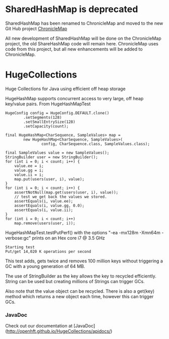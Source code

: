 SharedHashMap is deprecated
==============================

SharedHashMap has been renamed to ChronicleMap and moved to the new Git Hub project [ChronicleMap](https://github.com/OpenHFT/Chronicle-Map) 

All new development of SharedHashMap will be done on the ChronicleMap project, the old ShareHashMap code will remain here. ChronicleMap uses code from this project, but all new enhancements will be added to ChronicleMap.


HugeCollections
===============


Huge Collections for Java using efficient off heap storage

HugeHashMap supports concurrent access to very large, off heap key/value pairs.  From HugeHashMapTest

    HugeConfig config = HugeConfig.DEFAULT.clone()
            .setSegments(128)
            .setSmallEntrySize(128)
            .setCapacity(count);

    final HugeHashMap<CharSequence, SampleValues> map =
            new HugeHashMap<CharSequence, SampleValues>(
                    config, CharSequence.class, SampleValues.class);

    final SampleValues value = new SampleValues();
    StringBuilder user = new StringBuilder();
    for (int i = 0; i < count; i++) {
        value.ee = i;
        value.gg = i;
        value.ii = i;
        map.put(users(user, i), value);
    }
    for (int i = 0; i < count; i++) {
        assertNotNull(map.get(users(user, i), value));
        // test we get back the values we stored.
        assertEquals(i, value.ee);
        assertEquals(i, value.gg, 0.0);
        assertEquals(i, value.ii);
    }
    for (int i = 0; i < count; i++)
        map.remove(users(user, i));

HugeHashMapTest.testPutPerf() with the options "-ea -mx128m -Xmn64m -verbose:gc" prints on an Hex core i7 @ 3.5 GHz

    Starting test
    Put/get 14,020 K operations per second

This test adds, gets twice and removes 100 million keys without triggering a GC with a young generation of 64 MB.


The use of StringBuilder as the key allows the key to recycled efficiently.  String can be used but creating millions of Strings can trigger GCs.

Also note that the value object can be recycled.  There is also a get(key) method which returns a new object each time, however this can trigger GCs.

###  JavaDoc
Check out our documentation at [JavaDoc] (http://openhft.github.io/HugeCollections/apidocs/)
